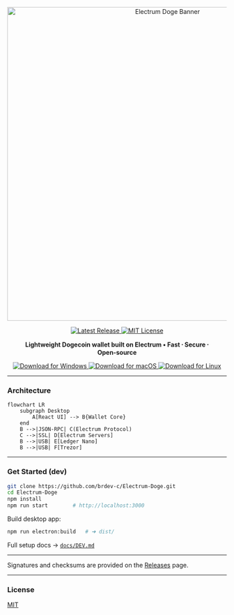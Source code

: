 <p align="center">
  <img src="https://github.com/user-attachments/assets/27f58820-f2c3-42af-9b60-a0653a156c8a" width="720" alt="Electrum Doge Banner"/>
</p>

<p align="center">
  <a href="https://github.com/brdev-c/Electrum-Doge/releases/latest">
    <img src="https://img.shields.io/github/v/release/brdev-c/Electrum-Doge?include_prereleases&style=for-the-badge" alt="Latest Release"/>
  </a>
  <a href="LICENSE">
    <img src="https://img.shields.io/badge/license-MIT-green.svg?style=for-the-badge" alt="MIT License"/>
  </a>
</p>

<p align="center"><b>Lightweight Dogecoin wallet built on Electrum • Fast ⸱ Secure ⸱ Open‑source</b></p>



<p align="center">
  <a href="https://github.com/brdev-c/Electrum-Doge/releases/download/v1.4.3/Electrum-Doge.1.4.3.exe">
    <img src="https://img.shields.io/badge/Windows‑x64‑EXE-0078D6?logo=windows&logoColor=white&style=for-the-badge" alt="Download for Windows"/>
  </a>
  <a href="https://github.com/brdev-c/Electrum-Doge/releases/download/v1.4.3/Electrum-Doge-1.4.3.dmg">
    <img src="https://img.shields.io/badge/macOS‑Universal‑DMG-000000?logo=apple&logoColor=white&style=for-the-badge" alt="Download for macOS"/>
  </a>
  <a href="https://github.com/brdev-c/Electrum-Doge/releases/download/v1.4.3/Electrum-Doge-1.4.3.AppImage">
    <img src="https://img.shields.io/badge/Linux‑AppImage-FCC624?logo=linux&logoColor=black&style=for-the-badge" alt="Download for Linux"/>
  </a>
</p>

---


### Architecture

```mermaid
flowchart LR
    subgraph Desktop
        A[React UI] --> B{Wallet Core}
    end
    B -->|JSON‑RPC| C(Electrum Protocol)
    C -->|SSL| D[Electrum Servers]
    B -->|USB| E[Ledger Nano]
    B -->|USB| F[Trezor]
```

---

### Get Started (dev)

```bash
git clone https://github.com/brdev-c/Electrum-Doge.git
cd Electrum-Doge
npm install
npm run start        # http://localhost:3000
```

Build desktop app:

```bash
npm run electron:build   # ➜ dist/
```

Full setup docs → [`docs/DEV.md`](docs/DEV.md)

---


Signatures and checksums are provided on the [Releases](https://github.com/brdev-c/Electrum-Doge/releases) page.

---

### License

[MIT](LICENSE)
